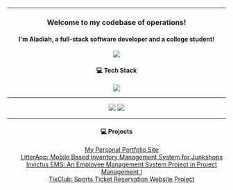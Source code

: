 <hr>
<h3 align="center">Welcome to my codebase of operations!</h3>
<h4 align="center">I'm Aladiah, a full-stack software developer and a college student!</h4>

<p align="center">
  <img align="center" src="https://github.com/seoll27/seoll27/blob/main/rampo.gif">
</p>

<h4 align="center">💻 Tech Stack</h4>

<p align="center">
  <img src="https://skillicons.dev/icons?i=js,html,css,react,nodejs,mysql,php,bootstrap,tailwind,sass">
</p>

<hr>

<p align="center">
  <img src="https://github-readme-stats.vercel.app/api?username=seoll27&theme=tokyonight&hide_border=false&include_all_commits=true&count_private=true">
  <img src="https://github-readme-streak-stats.herokuapp.com/?user=seoll27&theme=tokyonight&hide_border=false">
</p>

<hr>

<h4 align="center">💻 Projects</h4>

<ul align="center">
  <li style="list-style-type: none"><a href="https://sseoll.com/">My Personal Portfolio Site</a></li>
  <li style="list-style-type: none"><a href="https://github.com/seoll27/LitterApp">LitterApp: Mobile Based Inventory Management System for Junkshops</a></li>
  <li style="list-style-type: none"><a href="#">Invictus EMS: An Employee Management System Project in Project Management I</a></li>
  <li style="list-style-type: none"><a href="https://tixclub.sseoll.com/">TixClub: Sports Ticket Reservation Website Project</a></li>
</ul>
